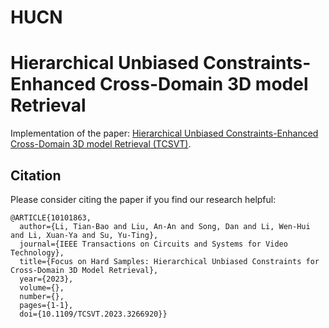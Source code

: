 # HUCN
# Hierarchical Unbiased Constraints-Enhanced Cross-Domain 3D model Retrieval
  Implementation of the paper: [Hierarchical Unbiased Constraints-Enhanced Cross-Domain 3D model Retrieval (TCSVT)](https://ieeexplore.ieee.org/document/10101863).

## Citation
Please consider citing the paper if you find our research helpful:
```
@ARTICLE{10101863,
  author={Li, Tian-Bao and Liu, An-An and Song, Dan and Li, Wen-Hui and Li, Xuan-Ya and Su, Yu-Ting},
  journal={IEEE Transactions on Circuits and Systems for Video Technology}, 
  title={Focus on Hard Samples: Hierarchical Unbiased Constraints for Cross-Domain 3D Model Retrieval}, 
  year={2023},
  volume={},
  number={},
  pages={1-1},
  doi={10.1109/TCSVT.2023.3266920}}
```
